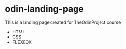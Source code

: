 # odin-landing-page
This is a landing page created for TheOdinProject course
<ul>
    <li>HTML</li>
    <li>CSS</li>
    <li>FLEXBOX</li>
</ul>